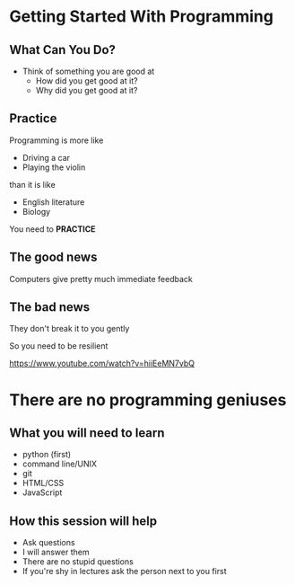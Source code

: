 
# Getting Started With Programming


## What Can You Do?

* Think of something you are good at
  * How did you get good at it?
  * Why did you get good at it?
  

## Practice

Programming is more like

* Driving a car
* Playing the violin

than it is like

* English literature
* Biology

You need to __PRACTICE__


## The good news

Computers give pretty much immediate feedback


## The bad news

They don't break it to you gently

So you need to be resilient

<https://www.youtube.com/watch?v=hiiEeMN7vbQ>


# There are no programming geniuses


## What you will need to learn

* python (first)
* command line/UNIX
* git
* HTML/CSS
* JavaScript


## How this session will help

* Ask questions
* I will answer them
* There are no stupid questions
* If you're shy in lectures ask the person next to you first
